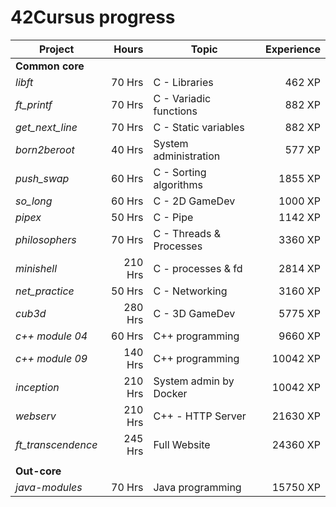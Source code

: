 # 42Cursus progress


| Project            | Hours    | Topic                     | Experience |
| ------------------ |---------:| ------------------------- | ---------: |
| **Common core**    |          |                           |            |
| *libft*            | 70 Hrs   | C - Libraries             | 462 XP     |
| *ft_printf*        | 70 Hrs   | C - Variadic functions    | 882 XP     |
| *get_next_line*    | 70 Hrs   | C - Static variables      | 882 XP     |
| *born2beroot*      | 40 Hrs   | System administration     | 577 XP     |
| *push_swap*        | 60 Hrs   | C - Sorting algorithms    | 1855 XP    |
| *so_long*          | 60 Hrs   | C - 2D GameDev            | 1000 XP    |
| *pipex*            | 50 Hrs   | C - Pipe                  | 1142 XP    |
| *philosophers*     | 70 Hrs   | C - Threads & Processes   | 3360 XP    |
| *minishell*        | 210 Hrs  | C - processes & fd        | 2814 XP    |
| *net_practice*     | 50 Hrs   | C - Networking            | 3160 XP    |
| *cub3d*            | 280 Hrs  | C - 3D GameDev            | 5775 XP    |
| *c++ module 04*    | 60 Hrs   | C++ programming           | 9660 XP    |
| *c++ module 09*    | 140 Hrs  | C++ programming           | 10042 XP   |
| *inception*        | 210 Hrs  | System admin by Docker    | 10042 XP   |
| *webserv*          | 210 Hrs  | C++ - HTTP Server         | 21630 XP   |
| *ft_transcendence* | 245 Hrs  | Full Website              | 24360 XP   |
|                    |          |                           |            |
| **Out-core**       |          |                           |            |
| *java-modules*     | 70 Hrs   | Java programming          | 15750 XP   |
